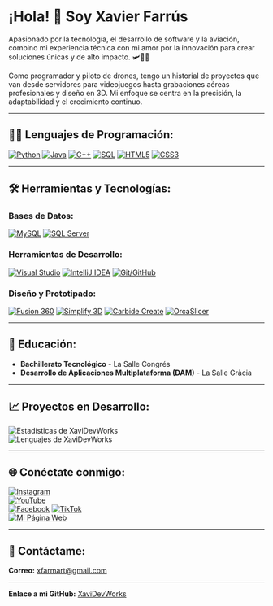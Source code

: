 # ¡Hola! 👋 Soy **Xavier Farrús**  
Apasionado por la tecnología, el desarrollo de software y la aviación, combino mi experiencia técnica con mi amor por la innovación para crear soluciones únicas y de alto impacto. 🛩️👨‍💻  

Como programador y piloto de drones, tengo un historial de proyectos que van desde servidores para videojuegos hasta grabaciones aéreas profesionales y diseño en 3D. Mi enfoque se centra en la precisión, la adaptabilidad y el crecimiento continuo.  

---

## 🧑‍💻 **Lenguajes de Programación:**

[![Python](https://img.shields.io/badge/Python-3.9-blue?style=for-the-badge&logo=python&logoColor=white)](https://www.python.org)
[![Java](https://img.shields.io/badge/Java-11-blue?style=for-the-badge&logo=java&logoColor=white)](https://www.java.com)
[![C++](https://img.shields.io/badge/C++-11-blue?style=for-the-badge&logo=cplusplus&logoColor=white)](https://isocpp.org)
[![SQL](https://img.shields.io/badge/SQL-Database-blue?style=for-the-badge&logo=mysql&logoColor=white)](https://www.mysql.com)
[![HTML5](https://img.shields.io/badge/HTML5-blue?style=for-the-badge&logo=html5&logoColor=white)](https://developer.mozilla.org/en-US/docs/Web/HTML)
[![CSS3](https://img.shields.io/badge/CSS3-blue?style=for-the-badge&logo=css3&logoColor=white)](https://developer.mozilla.org/en-US/docs/Web/CSS)

---

## 🛠️ **Herramientas y Tecnologías:**

### **Bases de Datos:**
[![MySQL](https://img.shields.io/badge/MySQL-Database-blue?style=for-the-badge&logo=mysql&logoColor=white)](https://www.mysql.com)
[![SQL Server](https://img.shields.io/badge/SQL_Server-Database-CC2927?style=for-the-badge&logo=microsoftsqlserver&logoColor=white)](https://www.microsoft.com/en-us/sql-server)

### **Herramientas de Desarrollo:**
[![Visual Studio](https://img.shields.io/badge/Visual_Studio-IDE-blue?style=for-the-badge&logo=visualstudio&logoColor=white)](https://visualstudio.microsoft.com)
[![IntelliJ IDEA](https://img.shields.io/badge/IntelliJ_IDEA-IDE-000000?style=for-the-badge&logo=intellijidea&logoColor=white)](https://www.jetbrains.com/idea/)
[![Git/GitHub](https://img.shields.io/badge/Git/GitHub-Tools-black?style=for-the-badge&logo=git&logoColor=white)](https://github.com)

### **Diseño y Prototipado:**
[![Fusion 360](https://img.shields.io/badge/Fusion_360-Design-blue?style=for-the-badge&logo=fusion360&logoColor=white)](https://www.autodesk.com/products/fusion-360/overview)
[![Simplify 3D](https://img.shields.io/badge/Simplify_3D-Design-blue?style=for-the-badge&logo=blender&logoColor=white)](https://www.simplify3d.com)
[![Carbide Create](https://img.shields.io/badge/Carbide_Create-Design-blue?style=for-the-badge&logo=blender&logoColor=white)](https://carbide3d.com/carbidecreate/)
[![OrcaSlicer](https://img.shields.io/badge/OrcaSlicer-Design-blue?style=for-the-badge&logo=blender&logoColor=white)](https://github.com/Belval/OrcaSlicer)

---

## 🌱 **Educación:**  
- **Bachillerato Tecnológico** - La Salle Congrés  
- **Desarrollo de Aplicaciones Multiplataforma (DAM)** - La Salle Gràcia  

---

## 📈 **Proyectos en Desarrollo:**  
![Estadísticas de XaviDevWorks](https://github-readme-stats.vercel.app/api?username=XaviDevWorks&show_icons=true&count_private=true&hide_title=true&hide=prs)  
![Lenguajes de XaviDevWorks](https://github-readme-stats.vercel.app/api/top-langs/?username=XaviDevWorks&layout=compact&langs_count=8)  

---

## 🌐 **Conéctate conmigo:**  
[![Instagram](https://img.shields.io/badge/Instagram-S%C3%ADgueme-E4405F?style=for-the-badge&logo=instagram&logoColor=white)](https://www.instagram.com/xavierfarrus/)  
[![YouTube](https://img.shields.io/badge/YouTube-S%C3%ADgueme-FF0000?style=for-the-badge&logo=youtube&logoColor=white)](https://www.youtube.com/@xavierfarrus)  
[![Facebook](https://img.shields.io/badge/Facebook-S%C3%ADgueme-1877F2?style=for-the-badge&logo=facebook&logoColor=white)](https://www.facebook.com/xavierfarrus/?locale=es_ES)
[![TikTok](https://img.shields.io/badge/TikTok-S%C3%ADgueme-000000?style=for-the-badge&logo=tiktok&logoColor=white)](https://tiktok.com/@xavierfarrus_rc)  
[![Mi Página Web](https://img.shields.io/badge/Mi_Página_Web-Visitar-2ea44f?style=for-the-badge&logo=linktree&logoColor=white)](https://linktr.ee/xavierfarrus)  

---

## 📧 **Contáctame:**  
**Correo:** xfarmart@gmail.com  

---

**Enlace a mi GitHub:** [XaviDevWorks](https://github.com/XaviDevWorks)
